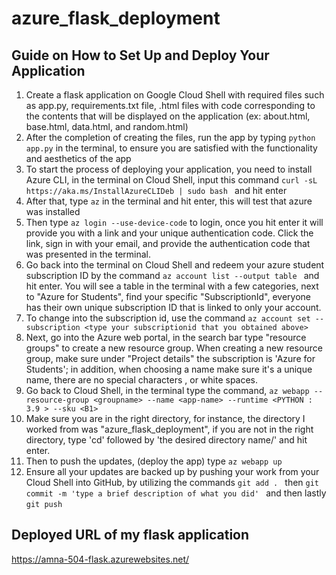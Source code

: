 # azure_flask_deployment


## Guide on How to Set Up and Deploy Your Application

1) Create a flask application on Google Cloud Shell with required files such as app.py, requirements.txt file, .html files with code corresponding to the contents that will be displayed on the application (ex: about.html, base.html, data.html, and random.html)
2) After the completion of creating the files, run the app by typing ```python app.py``` in the terminal, to ensure you are satisfied with the functionality and aesthetics of the app
3) To start the process of deploying your application, you need to install Azure CLI, in the terminal on Cloud Shell, input this command ```curl -sL https://aka.ms/InstallAzureCLIDeb | sudo bash ``` and hit enter
4) After that, type ```az``` in the terminal and hit enter, this will test that azure was installed
5) Then type ```az login --use-device-code``` to login, once you hit enter it will provide you with a link and your unique authentication code. Click the link, sign in with your email, and provide the authentication code that was presented in the terminal. 
6) Go back into the terminal on Cloud Shell and redeem your azure student subscription ID by the command ```az account list --output table ``` and hit enter. You will see a table in the terminal with a few categories, next to "Azure for Students", find your specific "SubscriptionId", everyone has their own unique subscription ID that is linked to only your account. 
7) To change into the subscription id, use the command ```az account set --subscription <type your subscriptionid that you obtained above> ``` 
8) Next, go into the Azure web portal, in the search bar type "resource groups" to create a new resource group. When creating a new resource group, make sure under "Project details" the subscription is 'Azure for Students'; in addition, when choosing a name make sure it's a unique name, there are no special characters , or white spaces.
9) Go back to Cloud Shell, in the terminal type the command, ```az webapp --resource-group <groupname> --name <app-name> --runtime <PYTHON : 3.9 > --sku <B1> ```
10) Make sure you are in the right directory, for instance, the directory I worked from was "azure_flask_deployment", if you are not in the right directory, type 'cd' followed by 'the desired directory name/' and hit enter. 
11) Then to push the updates, (deploy the app) type ```az webapp up```
12) Ensure all your updates are backed up by pushing your work from your Cloud Shell into GitHub, by utilizing the commands ```git add . ``` then ```git commit -m 'type a brief description of what you did' ``` and then lastly ```git push```


## Deployed URL of my flask application
https://amna-504-flask.azurewebsites.net/ 
